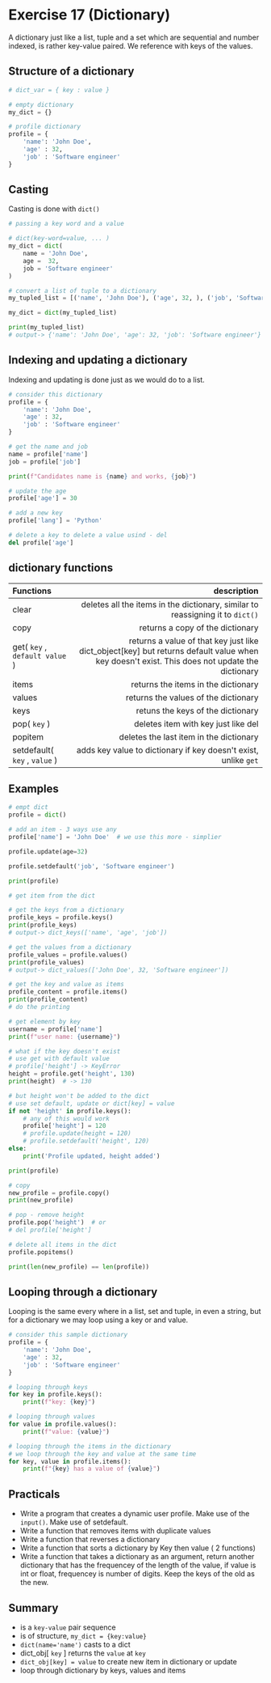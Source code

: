 # Exercise 17 (Dictionary)
A dictionary just like a list, tuple and a set which are sequential and number indexed, is rather key-value paired. We reference with keys of the values.

## Structure of a dictionary

``` Python
# dict_var = { key : value }

# empty dictionary
my_dict = {}

# profile dictionary
profile = {
    'name': 'John Doe',
    'age' : 32,
    'job' : 'Software engineer'
}
```

## Casting

Casting is done with `dict()` 

``` Python
# passing a key word and a value

# dict(key-word=value, ... )
my_dict = dict(
    name = 'John Doe',
    age =  32,
    job = 'Software engineer'
)

# convert a list of tuple to a dictionary
my_tupled_list = [('name', 'John Doe'), ('age', 32, ), ('job', 'Software engineer')]

my_dict = dict(my_tupled_list)

print(my_tupled_list)
# output-> {'name': 'John Doe', 'age': 32, 'job': 'Software engineer'}
```

## Indexing and updating a dictionary

Indexing and updating is done just as we would do to a list.

``` Python
# consider this dictionary
profile = {
    'name': 'John Doe',
    'age' : 32,
    'job' : 'Software engineer'
}

# get the name and job
name = profile['name']
job = profile['job']

print(f"Candidates name is {name} and works, {job}")

# update the age
profile['age'] = 30

# add a new key
profile['lang'] = 'Python'

# delete a key to delete a value usind - del
del profile['age']
```

## dictionary functions

| Functions | description |
| :-------- | ----------: |
| clear | deletes all the items in the dictionary, similar to reassigning it to `dict()` |
| copy | returns a copy of the dictionary |
| get( `key` , `default value` ) | returns a value of that key just like dict_object[key] but returns default value when key doesn't exist. This does not update the dictionary |
| items | returns the items in the dictionary |
| values | returns the values of the dictionary|
| keys | retuns the keys of the dictionary |
| pop( `key` ) | deletes item with key just like del |
| popitem | deletes the last item in the dictionary |
| setdefault( `key` , `value` ) | adds key value to dictionary if key doesn't exist, unlike `get` |

## Examples

``` Python
# empt dict
profile = dict()

# add an item - 3 ways use any
profile['name'] = 'John Doe'  # we use this more - simplier

profile.update(age=32)

profile.setdefault('job', 'Software engineer')

print(profile)

# get item from the dict 

# get the keys from a dictionary
profile_keys = profile.keys()
print(profile_keys)
# output-> dict_keys(['name', 'age', 'job'])

# get the values from a dictionary
profile_values = profile.values()
print(profile_values)
# output-> dict_values(['John Doe', 32, 'Software engineer'])

# get the key and value as items
profile_content = profile.items()
print(profile_content)
# do the printing

# get element by key
username = profile['name']
print(f"user name: {username}")

# what if the key doesn't exist
# use get with default value
# profile['height'] -> KeyError
height = profile.get('height', 130)
print(height)  # -> 130

# but height won't be added to the dict
# use set default, update or dict[key] = value
if not 'height' in profile.keys():
    # any of this would work
    profile['height'] = 120
    # profile.update(height = 120)
    # profile.setdefault('height', 120)
else:
    print('Profile updated, height added')

print(profile)

# copy
new_profile = profile.copy()
print(new_profile)

# pop - remove height
profile.pop('height')  # or
# del profile['height']

# delete all items in the dict
profile.popitems()

print(len(new_profile) == len(profile))
```

## Looping through a dictionary

Looping is the same every where in a list, set and tuple, in even a string, but for a dictionary we may loop using a key or and value.

``` Python
# consider this sample dictionary
profile = {
    'name': 'John Doe',
    'age' : 32,
    'job' : 'Software engineer'
}

# looping through keys
for key in profile.keys():
    print(f"key: {key}")

# looping through values
for value in profile.values():
    print(f"value: {value}")

# looping through the items in the dictionary
# we loop through the key and value at the same time
for key, value in profile.items():
    print(f"{key} has a value of {value}")
```

## Practicals

* Write a program that creates a dynamic user profile. Make use of the `input()`. Make use of setdefault.
* Write a function that removes items with duplicate values
* Write a function that reverses a dictionary
* Write a function that sorts a dictionary by Key then value ( 2 functions)
* Write a function that takes a dictionary as an argument, return another dictionary that has the frequencey of the length of the value, if value is int or float, frequencey is number of digits. Keep the keys of the old as the new.

## Summary

* is a `key-value` pair sequence
* is of structure, `my_dict = {key:value}` 
* `dict(name='name')` casts to a dict
* dict_obj[ `key` ] returns the `value` at `key` 
* `dict_obj[key] = value` to create new item in dictionary or update
* loop through dictionary by keys, values and items

